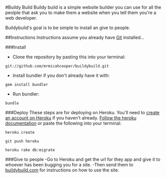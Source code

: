 #Buildy Build
Buildy build is a simple website builder you can use for all the peolple that ask you to make them a website when you tell them you're a web developer.

Buildybuild's goal is to be simple to install an give to people.

##Instructions
Instructions assume you already have [Git](http://git-scm.com/) installed...

###Install

- Clone the repository by pasting this into your terminal:

`git://github.com/mrmicahcooper/buildybuild.git`

- Install bundler if you don't already have it with:

`gem install bundler`

- Run bundler:

`bundle`

###Deploy
These steps are for deploying on Heroku. You'll need to [create an account on Heroku](https://api.heroku.com/signup) if you haven't already. [Follow the heroku documentation](http://devcenter.heroku.com/articles/quickstart) or paste the following into your terminal:

`heroku create`

`git push heroku`

`heroku rake db:migrate`

###Give to people
-Go to Heroku and get the url for they app and give it to whoever has been bugging you for a site.
-Then send them to [buildybuild.com](http://buildybuild.com) for instructions on how to use the site.
